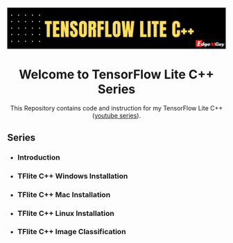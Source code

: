 ![Alt text](images/Banner.png "TensorFlow Lite C++")
<h1 align="center" >Welcome to TensorFlow Lite C++ Series</h1>

<div align="center">

This Repository contains code and instruction for my TensorFlow Lite C++ ([youtube series](https://www.youtube.com/playlist?list=PLYV_j9XEhvorTV-ClcNA2xUb5YsdUHgRX)). 

</div>

## Series

<!-- row 6 -->

- ### Introduction
- ### TFlite C++ Windows Installation
- ### TFlite C++ Mac Installation
- ### TFlite C++ Linux Installation
- ### TFlite C++ Image Classification




